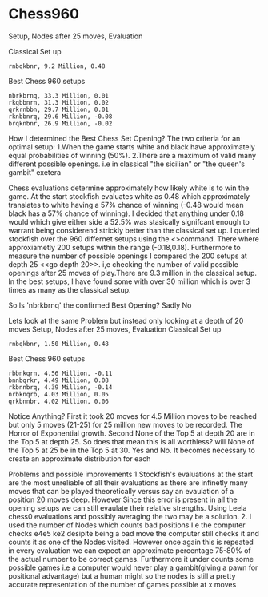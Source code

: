 # Chess960
Setup, Nodes after 25 moves, Evaluation

Classical Set up 
```
rnbqkbnr, 9.2 Million, 0.48
```
Best Chess 960 setups
```
nbrkbrnq, 33.3 Million, 0.01
rkqbbnrn, 31.3 Million, 0.02
qrkrnbbn, 29.7 Million, 0.01
rknbbnrq, 29.6 Million, -0.08
brqknbnr, 26.9 Million, -0.02
```
How I determined the Best Chess Set Opening? 
The two criteria for an optimal setup: 
1.When the game starts white and black have approximately equal probabilities of winning (50%).
2.There are a maximum of valid many different possible openings. i.e in classical "the sicilian" or "the queen's gambit" exetera

Chess evaluations determine approximately how likely white is to win the game. At the start stockfish evaluates white as 0.48 
which approximately translates to white having a 57% chance of winning (-0.48 would mean black has a 57% chance of winning).
I decided that anything under 0.18 would which give either side a 52.5% was stasically signifcant enough to warrant being considerend strickly better
than the classical set up. I queried stockfish over the 960 differnet setups using the <<eval>>command. There where approxiametly 
200 setups within the range (-0.18,0.18).
Furthermore to measure the number of possible openings I compared the 200 setups at depth 25 <<go depth 20>>. i,e checking the number of valid possible 
openings after 25 moves of play.There are 9.3 million in the classical setup. In the best setups, I have found some with over 30 million 
which is over 3 times as many as the classical setup.

So Is 'nbrkbrnq' the confirmed Best Opening? Sadly No
 
Lets look at the same Problem but instead only looking at a depth of 20 moves
Setup, Nodes after 25 moves, Evaluation
 Classical Set up 
```
rnbqkbnr, 1.50 Million, 0.48
```
Best Chess 960 setups
```
rbbnkqrn, 4.56 Million, -0.11
bnnbqrkr, 4.49 Million, 0.08
rkbnnbrq, 4.39 Million, -0.14
nrbknqrb, 4.03 Million, 0.05
qrkbnnbr, 4.02 Million, 0.06
```
Notice Anything?
First it took 20 moves for 4.5 Million moves to be reached but only 5 moves (21-25) for 25 million new moves to be recorded. The Horror of Exponential growth.
Second None of the Top 5 at depth 20 are in the Top 5 at depth 25. So does that mean this is all worthless? will None of the Top 5 at 25 be in the Top 5 at 30. Yes and No. It becomes necessary to create an approximate distribution for each

  Problems and possible improvements 
1.Stockfish's evaluations at the start are the most unreliable of all their evaluations as there are infinetly many moves that can be played theoretically
versus say an evaulation of a position 20 moves deep. However Since this error is present in all the opening setups we can still evaulate their relative strengths.
Using Leela chess0 evaluations and possibly averaging the two may be a solution.
2. I used the number of Nodes which counts bad positions I.e the computer checks e4e5 ke2 desipite being a bad move the computer still checks it and counts it as one of 
the Nodes visited. However once again this is repeated in every evaluation we can expect an approximate percentage 75-80% of the actual number to be correct games. Furthermore 
it under counts some possible games i.e a computer would never play a gambit(giving a pawn for positional advantage) but a human might so the nodes is still a pretty accurate representation of the number of games possible at x moves 
